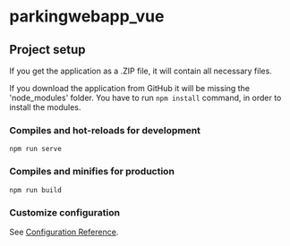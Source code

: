 # parkingwebapp_vue

## Project setup

If you get the application as a .ZIP file, it will contain all necessary files. 

If you download the application from GitHub it will be missing the 'node_modules' folder. 
You have to run ```npm install``` command, in order to install the modules.


### Compiles and hot-reloads for development
```
npm run serve
```

### Compiles and minifies for production
```
npm run build
```

### Customize configuration
See [Configuration Reference](https://cli.vuejs.org/config/).
